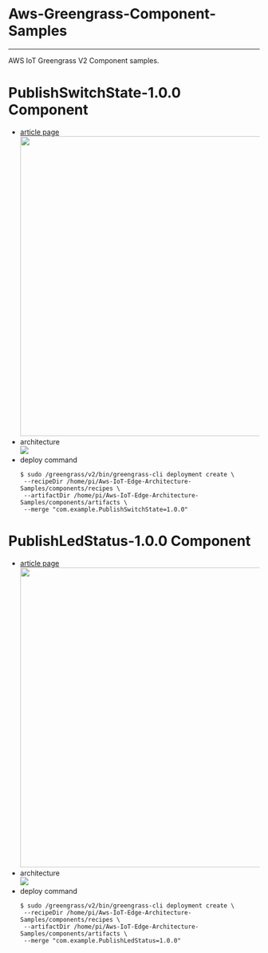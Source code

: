 # Aws-Greengrass-Component-Samples
___
AWS IoT Greengrass V2 Component samples.  

# PublishSwitchState-1.0.0 Component  
- [article page](https://qiita.com/dsonoda/items/b2e6557f9bfa29ecee14)  
  <img src="https://github.com/dsonoda/Aws-IoT-Edge-Architecture-Samples/blob/images/components/com.example.PublishSwitchState-1.0.0/main.png" width="600px">  
- architecture  
  ![](https://github.com/dsonoda/Aws-IoT-Edge-Architecture-Samples/blob/images/components/com.example.PublishSwitchState-1.0.0/architecture.png)  
- deploy command  
  ```shell
  $ sudo /greengrass/v2/bin/greengrass-cli deployment create \
   --recipeDir /home/pi/Aws-IoT-Edge-Architecture-Samples/components/recipes \
   --artifactDir /home/pi/Aws-IoT-Edge-Architecture-Samples/components/artifacts \
   --merge "com.example.PublishSwitchState=1.0.0"
  ```

# PublishLedStatus-1.0.0 Component  
- [article page](https://qiita.com/dsonoda/items/1c29497e2c8088296e88)  
  <img src="https://github.com/dsonoda/Aws-IoT-Edge-Architecture-Samples/blob/images/components/com.example.PublishLedStatus-1.0.0/main.png" width="600px">  
- architecture  
  ![](https://github.com/dsonoda/Aws-IoT-Edge-Architecture-Samples/blob/images/components/com.example.PublishLedStatus-1.0.0/architecture.png)  
- deploy command  
  ```shell
  $ sudo /greengrass/v2/bin/greengrass-cli deployment create \
   --recipeDir /home/pi/Aws-IoT-Edge-Architecture-Samples/components/recipes \
   --artifactDir /home/pi/Aws-IoT-Edge-Architecture-Samples/components/artifacts \
   --merge "com.example.PublishLedStatus=1.0.0"
  ```

